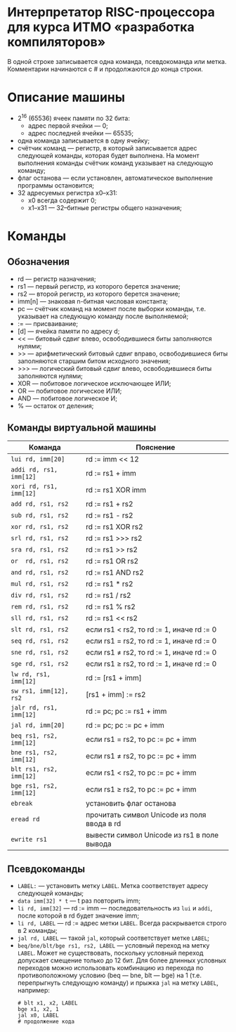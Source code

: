 # Интерпретатор RISC-процессора для курса ИТМО &laquo;разработка компиляторов&raquo;

В одной строке записывается одна команда, псевдокоманда или метка.
Комментарии начинаются с \# и продолжаются до конца строки.

# Описание машины
- 2<sup>16</sup> (65536) ячеек памяти по 32 бита:
  - адрес первой ячейки &mdash; 0;
  - адрес последней ячейки &mdash; 65535;
- одна команда записывается в одну ячейку;
- счётчик команд &mdash; регистр, в который записывается адрес следующей команды, которая будет выполнена. На момент выполнения команды счётчик команд указывает на следующую команду;
- флаг останова &mdash; если установлен, автоматическое выполнение программы остановится;
- 32 адресуемых регистра x0&ndash;x31:
  - x0 всегда содержит 0;
  - x1&ndash;x31 &mdash; 32&ndash;битные регистры общего назначения;

# Команды
## Обозначения

- rd &mdash; регистр назначения;
- rs1 &mdash; первый регистр, из которого берется значение;
- rs2 &mdash; второй регистр, из которого берется значение;
- imm[n] &mdash; знаковая n-битная числовая константа;
- pc &mdash; счётчик команд на момент после выборки команды, т.е. указывает на следующую команду после выполняемой;
- := &mdash; присваивание;
- [d] &mdash; ячейка памяти по адресу d;
- << &mdash; битовый сдвиг влево, освободившиеся биты заполняются нулями;
- \>\> &mdash; арифметический битовый сдвиг вправо, освободившиеся биты заполняются старшим битом исходного значения;
- \>\>\> &mdash; логический битовый сдвиг влево, освободившиеся биты заполняются нулями;
- XOR &mdash; побитовое логическое исключающее ИЛИ;
- OR &mdash; побитовое логическое ИЛИ;
- AND &mdash; побитовое логическое И;
- % &mdash; остаток от деления;

## Команды виртуальной машины
| Команда | Пояснение |
| ------- | --------- |
| `lui rd, imm[20]` | rd := imm << 12 |
| `addi rd, rs1, imm[12]` | rd := rs1 + imm |
| `xori rd, rs1, imm[12]` | rd := rs1 XOR imm |
| `add rd, rs1, rs2` | rd := rs1 + rs2 |
| `sub rd, rs1, rs2` | rd := rs1 - rs2 |
| `xor rd, rs1, rs2` | rd := rs1 XOR rs2 |
| `srl rd, rs1, rs2` | rd := rs1 \>\>\> rs2 |
| `sra rd, rs1, rs2` | rd := rs1 \>\> rs2 |
| `or  rd, rs1, rs2` | rd := rs1 OR rs2 |
| `and rd, rs1, rs2` | rd := rs1 AND rs2 |
| `mul rd, rs1, rs2` | rd := rs1 \* rs2 |
| `div rd, rs1, rs2` | rd := rs1 / rs2 |
| `rem rd, rs1, rs2` | rd := rs1 % rs2 |
| `sll rd, rs1, rs2` | rd := rs1 &lt;&lt; rs2 |
| `slt rd, rs1, rs2` | если rs1 &lt; rs2, то rd := 1, иначе rd := 0 |
| `seq rd, rs1, rs2` | если rs1 = rs2, то rd := 1, иначе rd := 0 |
| `sne rd, rs1, rs2` | если rs1 &ne; rs2, то rd := 1, иначе rd := 0 |
| `sge rd, rs1, rs2` | если rs1 &geq; rs2, то rd := 1, иначе rd := 0 |
| `lw rd, rs1, imm[12]` | rd := [rs1 + imm] |
| `sw rs1, imm[12], rs2` | [rs1 + imm] := rs2 |
| `jalr rd, rs1, imm[12]` | rd := pc; pc := rs1 + imm |
| `jal rd, imm[20]` | rd := pc; pc := pc + imm |
| `beq rs1, rs2, imm[12]` | если rs1 = rs2, то pc := pc + imm |
| `bne rs1, rs2, imm[12]` | если rs1 &ne; rs2, то pc := pc + imm |
| `blt rs1, rs2, imm[12]` | если rs1 < rs2, то pc := pc + imm |
| `bge rs1, rs2, imm[12]` | если rs1 &geq; rs2, то pc := pc + imm |
| `ebreak` | установить флаг останова |
| `eread rd` | прочитать символ Unicode из поля ввода в rd |
| `ewrite rs1` | вывести символ Unicode из rs1 в поле вывода |

## Псевдокоманды
- `LABEL:` &mdash; установить метку `LABEL`.
  Метка соответствует адресу следующей команды;
- `data imm[32] * t` &mdash; t раз повторить imm;
- `li rd, imm[32]` &mdash; rd := imm &mdash; последовательность из `lui` и `addi`, после которой в rd будет значение imm;
- `li rd, LABEL` &mdash; rd := адрес метки `LABEL`. Всегда раскрывается строго в 2 команды;
- `jal rd, LABEL` &mdash; такой `jal`, который соответствует метке `LABEL`;
- `beq/bne/blt/bge rs1, rs2, LABEL` &mdash; условный переход на метку `LABEL`. Может не существовать, поскольку условный переход допускает смещение только до 12 бит. Для более длинных условных переходов можно использовать комбинацию из перехода по противоположному условию (beq &mdash; bne, blt &mdash; bge) на 1 (т.е. перепрыгнуть следующую команду) и прыжка `jal` на метку `LABEL`, например:
  ```
  # blt x1, x2, LABEL
  bge x1, x2, 1
  jal x0, LABEL
  # продолжение кода
  ```
